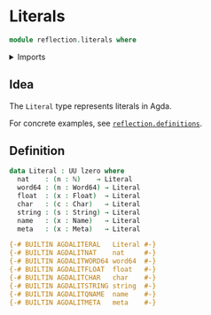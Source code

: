 # Literals

```agda
module reflection.literals where
```

<details><summary>Imports</summary>

```agda
open import elementary-number-theory.natural-numbers

open import foundation.universe-levels

open import lists.lists

open import primitives.characters
open import primitives.floats
open import primitives.machine-integers
open import primitives.strings

open import reflection.fixity
open import reflection.metavariables
open import reflection.names
```

</details>

## Idea

The `Literal` type represents literals in Agda.

For concrete examples, see [`reflection.definitions`](reflection.definitions).

## Definition

```agda
data Literal : UU lzero where
  nat    : (n : ℕ)    → Literal
  word64 : (n : Word64) → Literal
  float  : (x : Float)  → Literal
  char   : (c : Char)   → Literal
  string : (s : String) → Literal
  name   : (x : Name)   → Literal
  meta   : (x : Meta)   → Literal

{-# BUILTIN AGDALITERAL   Literal #-}
{-# BUILTIN AGDALITNAT    nat     #-}
{-# BUILTIN AGDALITWORD64 word64  #-}
{-# BUILTIN AGDALITFLOAT  float   #-}
{-# BUILTIN AGDALITCHAR   char    #-}
{-# BUILTIN AGDALITSTRING string  #-}
{-# BUILTIN AGDALITQNAME  name    #-}
{-# BUILTIN AGDALITMETA   meta    #-}
```
